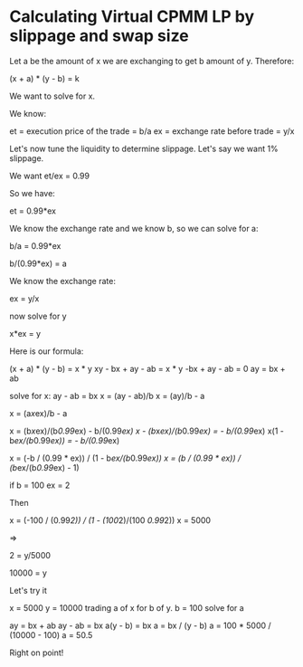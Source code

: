 # Calculating Virtual CPMM LP by slippage and swap size

Let a be the amount of x we are exchanging to get b amount of y. Therefore:

(x + a) * (y - b) = k

We want to solve for x.

We know:

et = execution price of the trade = b/a
ex = exchange rate before trade = y/x

Let's now tune the liquidity to determine slippage. Let's say we want 1% slippage.

We want et/ex = 0.99

So we have:

et = 0.99*ex

We know the exchange rate and we know b, so we can solve for a:

b/a = 0.99*ex

b/(0.99*ex) = a

We know the exchange rate:

ex = y/x

now solve for y

x*ex = y

Here is our formula:

(x + a) * (y - b) = x * y
xy - bx + ay - ab = x * y
-bx + ay - ab = 0
ay = bx + ab

solve for x:
ay - ab = bx
x = (ay - ab)/b
x = (ay)/b - a

x = (a*x*ex)/b - a

x = (b*x*ex)/(b*0.99*ex) - b/(0.99*ex)
x - (b*x*ex)/(b*0.99*ex) = - b/(0.99*ex)
x(1 - b*ex/(b*0.99*ex)) = - b/(0.99*ex)

x = (-b / (0.99 * ex)) / (1 - b*ex/(b*0.99*ex))
x = (b / (0.99 * ex)) / (b*ex/(b*0.99*ex) - 1)


if b = 100
ex = 2

Then

x = (-100 / (0.99*2)) / (1 - (100*2)/(100 *0.99*2))
x = 5000

=>

2 = y/5000

10000 = y

Let's try it

x = 5000
y = 10000
trading a of x for b of y.
b = 100
solve for a

ay = bx + ab
ay - ab = bx
a(y - b) = bx
a = bx / (y - b)
a = 100 * 5000 / (10000 - 100)
a = 50.5

Right on point!

